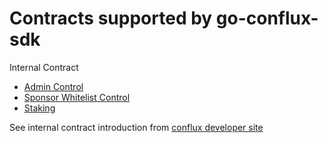 # Contracts supported by go-conflux-sdk

Internal Contract 
- [Admin Control](https://github.com/Conflux-Chain/go-conflux-sdk/blob/40a065eca91b85b6994b63439e30e1b7422c2271/contract_meta/internal_contract/admin_control.go)
- [Sponsor Whitelist Control](https://github.com/Conflux-Chain/go-conflux-sdk/blob/7e60e42391115bf9d9dda0ea804d26289b80e3bc/contract_meta/internal_contract/sponsor_whitelist_control.go)
- [Staking](https://github.com/Conflux-Chain/go-conflux-sdk/blob/7e60e42391115bf9d9dda0ea804d26289b80e3bc/contract_meta/internal_contract/staking.go)

See internal contract introduction from [conflux developer site]()